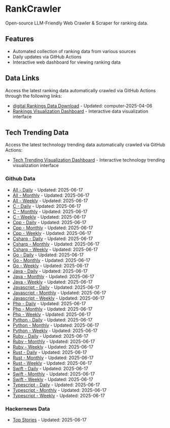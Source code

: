 # RankCrawler

Open-source LLM-Friendly Web Crawler & Scraper for ranking data.

## Features

* Automated collection of ranking data from various sources
* Daily updates via GitHub Actions
* Interactive web dashboard for viewing ranking data


## Data Links

Access the latest ranking data automatically crawled via GitHub Actions through the following links:

* [digital Rankings Data Download](https://github.com/chenjy16/RankCrawler/blob/main/data/1688/digital_computer_2025-04-06.json) - Updated: computer-2025-04-06
* [Rankings Visualization Dashboard](https://chenjy16.github.io/RankCrawler/1688_rankings.html) - Interactive data visualization interface




## Tech Trending Data

Access the latest technology trending data automatically crawled via GitHub Actions:

* [Tech Trending Visualization Dashboard](https://chenjy16.github.io/RankCrawler/tech_trending.html) - Interactive technology trending visualization interface

### Github Data

* [All - Daily](https://github.com/chenjy16/RankCrawler/blob/main/data/github/github_all_daily_2025-06-17.json) - Updated: 2025-06-17
* [All - Monthly](https://github.com/chenjy16/RankCrawler/blob/main/data/github/github_all_monthly_2025-06-17.json) - Updated: 2025-06-17
* [All - Weekly](https://github.com/chenjy16/RankCrawler/blob/main/data/github/github_all_weekly_2025-06-17.json) - Updated: 2025-06-17
* [C - Daily](https://github.com/chenjy16/RankCrawler/blob/main/data/github/github_c_daily_2025-06-17.json) - Updated: 2025-06-17
* [C - Monthly](https://github.com/chenjy16/RankCrawler/blob/main/data/github/github_c_monthly_2025-06-17.json) - Updated: 2025-06-17
* [C - Weekly](https://github.com/chenjy16/RankCrawler/blob/main/data/github/github_c_weekly_2025-06-17.json) - Updated: 2025-06-17
* [Cpp - Daily](https://github.com/chenjy16/RankCrawler/blob/main/data/github/github_cpp_daily_2025-06-17.json) - Updated: 2025-06-17
* [Cpp - Monthly](https://github.com/chenjy16/RankCrawler/blob/main/data/github/github_cpp_monthly_2025-06-17.json) - Updated: 2025-06-17
* [Cpp - Weekly](https://github.com/chenjy16/RankCrawler/blob/main/data/github/github_cpp_weekly_2025-06-17.json) - Updated: 2025-06-17
* [Csharp - Daily](https://github.com/chenjy16/RankCrawler/blob/main/data/github/github_csharp_daily_2025-06-17.json) - Updated: 2025-06-17
* [Csharp - Monthly](https://github.com/chenjy16/RankCrawler/blob/main/data/github/github_csharp_monthly_2025-06-17.json) - Updated: 2025-06-17
* [Csharp - Weekly](https://github.com/chenjy16/RankCrawler/blob/main/data/github/github_csharp_weekly_2025-06-17.json) - Updated: 2025-06-17
* [Go - Daily](https://github.com/chenjy16/RankCrawler/blob/main/data/github/github_go_daily_2025-06-17.json) - Updated: 2025-06-17
* [Go - Monthly](https://github.com/chenjy16/RankCrawler/blob/main/data/github/github_go_monthly_2025-06-17.json) - Updated: 2025-06-17
* [Go - Weekly](https://github.com/chenjy16/RankCrawler/blob/main/data/github/github_go_weekly_2025-06-17.json) - Updated: 2025-06-17
* [Java - Daily](https://github.com/chenjy16/RankCrawler/blob/main/data/github/github_java_daily_2025-06-17.json) - Updated: 2025-06-17
* [Java - Monthly](https://github.com/chenjy16/RankCrawler/blob/main/data/github/github_java_monthly_2025-06-17.json) - Updated: 2025-06-17
* [Java - Weekly](https://github.com/chenjy16/RankCrawler/blob/main/data/github/github_java_weekly_2025-06-17.json) - Updated: 2025-06-17
* [Javascript - Daily](https://github.com/chenjy16/RankCrawler/blob/main/data/github/github_javascript_daily_2025-06-17.json) - Updated: 2025-06-17
* [Javascript - Monthly](https://github.com/chenjy16/RankCrawler/blob/main/data/github/github_javascript_monthly_2025-06-17.json) - Updated: 2025-06-17
* [Javascript - Weekly](https://github.com/chenjy16/RankCrawler/blob/main/data/github/github_javascript_weekly_2025-06-17.json) - Updated: 2025-06-17
* [Php - Daily](https://github.com/chenjy16/RankCrawler/blob/main/data/github/github_php_daily_2025-06-17.json) - Updated: 2025-06-17
* [Php - Monthly](https://github.com/chenjy16/RankCrawler/blob/main/data/github/github_php_monthly_2025-06-17.json) - Updated: 2025-06-17
* [Php - Weekly](https://github.com/chenjy16/RankCrawler/blob/main/data/github/github_php_weekly_2025-06-17.json) - Updated: 2025-06-17
* [Python - Daily](https://github.com/chenjy16/RankCrawler/blob/main/data/github/github_python_daily_2025-06-17.json) - Updated: 2025-06-17
* [Python - Monthly](https://github.com/chenjy16/RankCrawler/blob/main/data/github/github_python_monthly_2025-06-17.json) - Updated: 2025-06-17
* [Python - Weekly](https://github.com/chenjy16/RankCrawler/blob/main/data/github/github_python_weekly_2025-06-17.json) - Updated: 2025-06-17
* [Ruby - Daily](https://github.com/chenjy16/RankCrawler/blob/main/data/github/github_ruby_daily_2025-06-17.json) - Updated: 2025-06-17
* [Ruby - Monthly](https://github.com/chenjy16/RankCrawler/blob/main/data/github/github_ruby_monthly_2025-06-17.json) - Updated: 2025-06-17
* [Ruby - Weekly](https://github.com/chenjy16/RankCrawler/blob/main/data/github/github_ruby_weekly_2025-06-17.json) - Updated: 2025-06-17
* [Rust - Daily](https://github.com/chenjy16/RankCrawler/blob/main/data/github/github_rust_daily_2025-06-17.json) - Updated: 2025-06-17
* [Rust - Monthly](https://github.com/chenjy16/RankCrawler/blob/main/data/github/github_rust_monthly_2025-06-17.json) - Updated: 2025-06-17
* [Rust - Weekly](https://github.com/chenjy16/RankCrawler/blob/main/data/github/github_rust_weekly_2025-06-17.json) - Updated: 2025-06-17
* [Swift - Daily](https://github.com/chenjy16/RankCrawler/blob/main/data/github/github_swift_daily_2025-06-17.json) - Updated: 2025-06-17
* [Swift - Monthly](https://github.com/chenjy16/RankCrawler/blob/main/data/github/github_swift_monthly_2025-06-17.json) - Updated: 2025-06-17
* [Swift - Weekly](https://github.com/chenjy16/RankCrawler/blob/main/data/github/github_swift_weekly_2025-06-17.json) - Updated: 2025-06-17
* [Typescript - Daily](https://github.com/chenjy16/RankCrawler/blob/main/data/github/github_typescript_daily_2025-06-17.json) - Updated: 2025-06-17
* [Typescript - Monthly](https://github.com/chenjy16/RankCrawler/blob/main/data/github/github_typescript_monthly_2025-06-17.json) - Updated: 2025-06-17
* [Typescript - Weekly](https://github.com/chenjy16/RankCrawler/blob/main/data/github/github_typescript_weekly_2025-06-17.json) - Updated: 2025-06-17

### Hackernews Data

* [Top Stories](https://github.com/chenjy16/RankCrawler/blob/main/data/hackernews/hackernews_top_2025-06-17.json) - Updated: 2025-06-17


